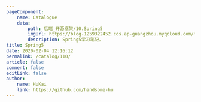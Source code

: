 ```yaml
---
pageComponent:
    name: Catalogue
    data:
        path: 后端_开源框架/10.Spring5
        imgUrl: https://blog-1259322452.cos.ap-guangzhou.myqcloud.com/my/catalog.png
        description: Spring5学习笔记。
title: Spring5
date: 2020-02-04 12:16:12
permalink: /catalog/110/
article: false
comment: false
editLink: false
author:
    name: HuKai
    link: https://github.com/handsome-hu
---
```

